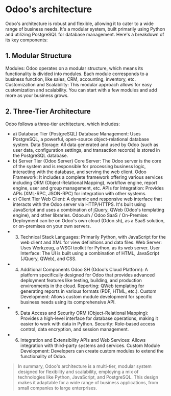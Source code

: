 # Odoo's architecture
Odoo's architecture is robust and flexible, allowing it to cater to a wide range of business needs. It's a modular system, built primarily using Python and utilizing PostgreSQL for database management. Here's a breakdown of its key components:

## 1. Modular Structure
Modules: Odoo operates on a modular structure, which means its functionality is divided into modules. Each module corresponds to a business function, like sales, CRM, accounting, inventory, etc.
Customization and Scalability: This modular approach allows for easy customization and scalability. You can start with a few modules and add more as your business grows.
## 2. Three-Tier Architecture
Odoo follows a three-tier architecture, which includes:

- a) Database Tier (PostgreSQL)
Database Management: Uses PostgreSQL, a powerful, open-source object-relational database system.
Data Storage: All data generated and used by Odoo (such as user data, configuration settings, and transaction records) is stored in the PostgreSQL database.
- b) Server Tier (Odoo Server)
Core Server: The Odoo server is the core of the system and is responsible for processing business logic, interacting with the database, and serving the web client.
Odoo Framework: It includes a complete framework offering various services including ORM (Object-Relational Mapping), workflow engine, report engine, user and group management, etc.
APIs for Integration: Provides APIs (XML-RPC, JSON-RPC) for integration with other systems.
- c) Client Tier
Web Client: A dynamic and responsive web interface that interacts with the Odoo server via HTTP/HTTPS. It's built using JavaScript and uses a combination of jQuery, QWeb (Odoo's templating engine), and other libraries.
Odoo.sh / Odoo SaaS / On-Premise: Deployment can be on Odoo's own cloud (Odoo.sh), as a SaaS solution, or on-premises on your own servers.
- 3. Technical Stack
Languages: Primarily Python, with JavaScript for the web client and XML for view definitions and data files.
Web Server: Uses Werkzeug, a WSGI toolkit for Python, as its web server.
User Interface: The UI is built using a combination of HTML, JavaScript (JQuery, QWeb), and CSS.
- 4. Additional Components
Odoo SH (Odoo's Cloud Platform): A platform specifically designed for Odoo that provides advanced deployment features like testing, building, and production environments in the cloud.
Reporting: QWeb templating for generating reports in various formats (PDF, HTML, etc.).
Custom Development: Allows custom module development for specific business needs using its comprehensive API.
- 5. Data Access and Security
ORM (Object-Relational Mapping): Provides a high-level interface for database operations, making it easier to work with data in Python.
Security: Role-based access control, data encryption, and session management.
- 6. Integration and Extensibility
APIs and Web Services: Allows integration with third-party systems and services.
Custom Module Development: Developers can create custom modules to extend the functionality of Odoo.
> In summary, Odoo's architecture is a multi-tier, modular system designed for flexibility and scalability, employing a mix of technologies like Python, JavaScript, and PostgreSQL. This design makes it adaptable for a wide range of business applications, from small companies to large enterprises.
